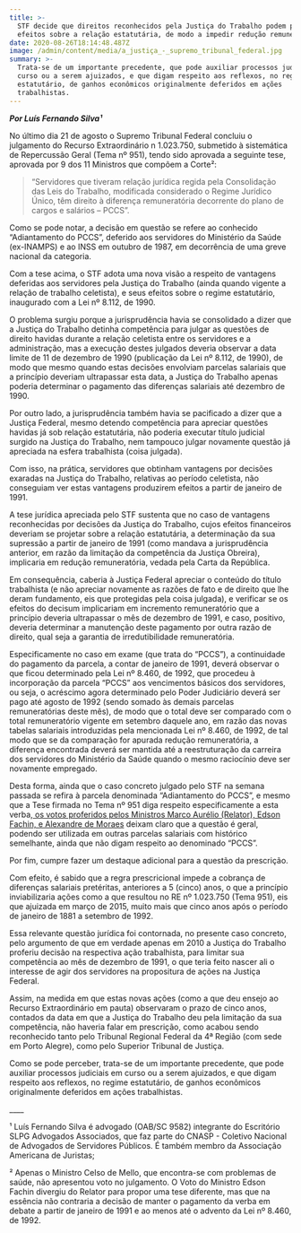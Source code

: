 ```yaml
---
title: >-
  STF decide que direitos reconhecidos pela Justiça do Trabalho podem projetar
  efeitos sobre a relação estatutária, de modo a impedir redução remuneratória
date: 2020-08-26T18:14:48.487Z
image: /admin/content/media/a_justiça_-_supremo_tribunal_federal.jpg
summary: >-
  Trata-se de um importante precedente, que pode auxiliar processos judiciais em
  curso ou a serem ajuizados, e que digam respeito aos reflexos, no regime
  estatutário, de ganhos econômicos originalmente deferidos em ações
  trabalhistas.
---
```

**_Por Luís Fernando Silva¹_**

No último dia 21 de agosto o Supremo Tribunal Federal concluiu o julgamento do Recurso Extraordinário n 1.023.750, submetido à sistemática de Repercussão Geral (Tema nº 951), tendo sido aprovada a seguinte tese, aprovada por 9 dos 11 Ministros que compõem a Corte²:

> “Servidores que tiveram relação jurídica regida pela Consolidação das Leis do Trabalho, modificada considerado o Regime Jurídico Único, têm direito à diferença remuneratória decorrente do plano de cargos e salários – PCCS”.

Como se pode notar, a decisão em questão se refere ao conhecido “Adiantamento do PCCS”, deferido aos servidores do Ministério da Saúde (ex-INAMPS) e ao INSS em outubro de 1987, em decorrência de uma greve nacional da categoria.

Com a tese acima, o STF adota uma nova visão a respeito de vantagens deferidas aos servidores pela Justiça do Trabalho (ainda quando vigente a relação de trabalho celetista), e seus efeitos sobre o regime estatutário, inaugurado com a Lei nº 8.112, de 1990.

O problema surgiu porque a jurisprudência havia se consolidado a dizer que a Justiça do Trabalho detinha competência para julgar as questões de direito havidas durante a relação celetista entre os servidores e a administração, mas a execução destes julgados deveria observar a data limite de 11 de dezembro de 1990 (publicação da Lei nº 8.112, de 1990), de modo que mesmo quando estas decisões envolviam parcelas salariais que a princípio deveriam ultrapassar esta data, a Justiça do Trabalho apenas poderia determinar o pagamento das diferenças salariais até dezembro de 1990.

Por outro lado, a jurisprudência também havia se pacificado a dizer que a Justiça Federal, mesmo detendo competência para apreciar questões havidas já sob relação estatutária, não poderia executar título judicial surgido na Justiça do Trabalho, nem tampouco julgar novamente questão já apreciada na esfera trabalhista (coisa julgada).

Com isso, na prática, servidores que obtinham vantagens por decisões exaradas na Justiça do Trabalho, relativas ao período celetista, não conseguiam ver estas vantagens produzirem efeitos a partir de janeiro de 1991.

A tese jurídica apreciada pelo STF sustenta que no caso de vantagens reconhecidas por decisões da Justiça do Trabalho, cujos efeitos financeiros deveriam se projetar sobre a relação estatutária, a determinação da sua supressão a partir de janeiro de 1991 (como mandava a jurisprudência anterior, em razão da limitação da competência da Justiça Obreira), implicaria em redução remuneratória, vedada pela Carta da República.

Em consequência, caberia à Justiça Federal apreciar o conteúdo do título trabalhista (e não apreciar novamente as razões de fato e de direito que lhe deram fundamento, eis que protegidas pela coisa julgada), e verificar se os efeitos do decisum implicariam em incremento remuneratório que a princípio deveria ultrapassar o mês de dezembro de 1991, e caso, positivo, deveria determinar a manutenção deste pagamento por outra razão de direito, qual seja a garantia de irredutibilidade remuneratória.

Especificamente no caso em exame (que trata do “PCCS”), a continuidade do pagamento da parcela, a contar de janeiro de 1991, deverá observar o que ficou determinado pela Lei nº 8.460, de 1992, que procedeu à incorporação da parcela “PCCS” aos vencimentos básicos dos servidores, ou seja, o acréscimo agora determinado pelo Poder Judiciário deverá ser pago até agosto de 1992 (sendo somado às demais parcelas remuneratórias deste mês), de modo que o total deve ser comparado com o total remuneratório vigente em setembro daquele ano, em razão das novas tabelas salariais introduzidas pela mencionada Lei nº 8.460, de 1992, de tal modo que se da comparação for apurada redução remuneratória, a diferença encontrada deverá ser mantida até a reestruturação da carreira dos servidores do Ministério da Saúde quando o mesmo raciocínio deve ser novamente empregado.

Desta forma, ainda que o caso concreto julgado pelo STF na semana passada se refira à parcela denominada “Adiantamento do PCCS”, e mesmo que a Tese firmada no Tema nº 951 diga respeito especificamente a esta verba,[ os votos proferidos pelos Ministros Marco Aurélio (Relator), Edson Fachin, e Alexandre de Moraes](http://portal.stf.jus.br/processos/detalhe.asp?incidente=5126776) deixam claro que a questão é geral, podendo ser utilizada em outras parcelas salariais com histórico semelhante, ainda que não digam respeito ao denominado “PCCS”.

Por fim, cumpre fazer um destaque adicional para a questão da prescrição.

Com efeito, é sabido que a regra prescricional impede a cobrança de diferenças salariais pretéritas, anteriores a 5 (cinco) anos, o que a princípio inviabilizaria ações como a que resultou no RE nº 1.023.750 (Tema 951), eis que ajuizada em março de 2015, muito mais que cinco anos após o período de janeiro de 1881 a setembro de 1992.

Essa relevante questão jurídica foi contornada, no presente caso concreto, pelo argumento de que em verdade apenas em 2010 a Justiça do Trabalho proferiu decisão na respectiva ação trabalhista, para limitar sua competência ao mês de dezembro de 1991, o que teria feito nascer ali o interesse de agir dos servidores na propositura de ações na Justiça Federal.

Assim, na medida em que estas novas ações (como a que deu ensejo ao Recurso Extraordinário em pauta) observaram o prazo de cinco anos, contados da data em que a Justiça do Trabalho deu pela limitação da sua competência, não haveria falar em prescrição, como acabou sendo reconhecido tanto pelo Tribunal Regional Federal da 4ª Região (com sede em Porto Alegre), como pelo Superior Tribunal de Justiça.

Como se pode perceber, trata-se de um importante precedente, que pode auxiliar processos judiciais em curso ou a serem ajuizados, e que digam respeito aos reflexos, no regime estatutário, de ganhos econômicos originalmente deferidos em ações trabalhistas.

\_\_\_\_

¹ Luís Fernando Silva é advogado (OAB/SC 9582) integrante do Escritório SLPG Advogados Associados, que faz parte do CNASP - Coletivo Nacional de Advogados de Servidores Públicos. É também membro da Associação Americana de Juristas;

² Apenas o Ministro Celso de Mello, que encontra-se com problemas de saúde, não apresentou voto no julgamento. O Voto do Ministro Edson Fachin divergiu do Relator para propor uma tese diferente, mas que na essência não contraria a decisão de manter o pagamento da verba em debate a partir de janeiro de 1991 e ao menos até o advento da Lei nº 8.460, de 1992.
